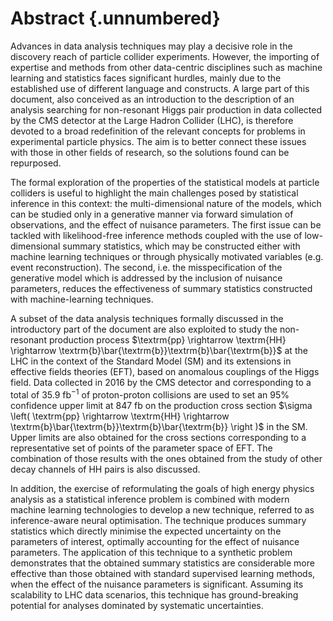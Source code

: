 
# Abstract {.unnumbered}

Advances in data analysis techniques may play a decisive role in the
discovery reach of particle collider experiments. However,
the importing of expertise and methods from other data-centric
disciplines such as machine learning and statistics
faces significant hurdles, mainly due to the established use of different
language
and constructs.
A large part of this document, also conceived as an introduction
to the description of an analysis searching for non-resonant
Higgs pair production in data collected by the CMS detector
at the Large Hadron Collider (LHC), is therefore devoted to a
broad redefinition of the relevant
concepts for problems in experimental particle physics.
The aim is to better connect these issues
with those in other fields of research, so the
solutions found can be repurposed.

The formal exploration of
the properties of the statistical models at particle colliders
is useful to highlight the main challenges posed by statistical
inference in this context: the multi-dimensional nature
of the models, which can be studied only in a generative
manner
via forward simulation of observations, and the
effect of nuisance parameters. The first issue
can be tackled with likelihood-free inference methods coupled
with the use of low-dimensional summary statistics, which may
be constructed either with machine learning techniques or through
physically motivated variables (e.g. event reconstruction).
The second, i.e. the misspecification
of the generative model which is addressed by
the inclusion of nuisance
parameters, reduces the effectiveness of summary statistics
constructed with machine-learning techniques.

A subset of the data analysis techniques formally discussed
in the introductory part of the document are also exploited
to study the non-resonant production process
$\textrm{pp} \rightarrow \textrm{HH} \rightarrow
\textrm{b}\bar{\textrm{b}}\textrm{b}\bar{\textrm{b}}$
at the LHC in the context of the Standard Model (SM)
and its extensions in effective fields theories (EFT),
based on anomalous couplings of the Higgs field. Data collected in 2016
by the CMS detector and corresponding to a total
of $35.9\ \textrm{fb}^{-1}$ of proton-proton collisions are
used to set an 95\% confidence upper limit at $847\ \textrm{fb}$
on the production cross section
$\sigma \left( \textrm{pp} \rightarrow \textrm{HH} \rightarrow
\textrm{b}\bar{\textrm{b}}\textrm{b}\bar{\textrm{b}} \right )$
in the SM. Upper limits
are also obtained for the cross sections corresponding
to a representative set of points of the parameter space of EFT.
The combination of those results with the ones obtained
from the study of other decay channels of HH pairs is also discussed. 

In addition, the exercise of reformulating the goals of high
energy physics analysis as a statistical inference problem is combined with
modern machine learning technologies to develop a new technique,
referred to as inference-aware neural optimisation.
The technique produces
summary statistics which directly minimise the expected uncertainty on
the parameters of interest, optimally accounting for the effect of nuisance
parameters.
The application of this technique to a synthetic problem demonstrates that
the obtained summary statistics are considerable more effective than those
obtained with standard supervised learning methods, when the effect of
the nuisance parameters is significant.
Assuming its scalability to LHC data scenarios, this technique
has ground-breaking potential for analyses dominated by systematic uncertainties.

